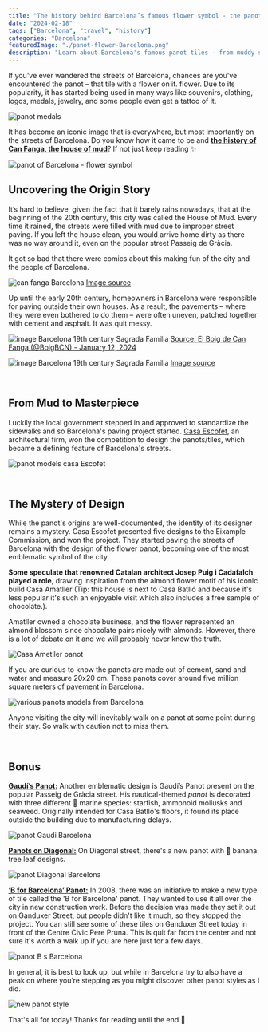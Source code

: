 ```yaml
---
title: "The history behind Barcelona’s famous flower symbol - the panot"
date: "2024-02-18"
tags: ["Barcelona", "travel", "history"]
categories: "Barcelona"
featuredImage: "./panot-flower-Barcelona.png"
description: "Learn about Barcelona's famous panot tiles - from muddy streets to city symbols. Discover their design secrets and the architects behind them."
---
```


If you've ever wandered the streets of Barcelona, chances are you've encountered the panot – that tile with a flower on it. flower. Due to its popularity, it has started being used in many ways like souvenirs, clothing, logos, medals, jewelry, and some people even get a tattoo of it.

![panot medals](./panot-medals-barcelona.png)

It has become an iconic image that is everywhere, but most importantly on the streets of Barcelona. Do you know how it came to be and **<u>the history of Can Fanga, the house of mud</u>**? If not just keep reading ✨

![panot of Barcelona - flower symbol](./panot-flower-Barcelona.png)
<br />

## Uncovering the Origin Story

It’s hard to believe, given the fact that it barely rains nowadays, that at the beginning of the 20th century, this city was called the House of Mud. Every time it rained, the streets were filled with mud due to improper street paving. If you left the house clean, you would arrive home dirty as there was no way around it, even on the popular street Passeig de Gràcia.

It got so bad that there were comics about this making fun of the city and the people of Barcelona.

![can fanga Barcelona](./can-fanga-barcelona.png)
[Image source](https://raco.cat/index.php/TreballsComunicacio/article/view/243111/325780)

Up until the early 20th century, homeowners in Barcelona were responsible for paving outside their own houses. As a result, the pavements – where they were even bothered to do them – were often uneven, patched together with cement and asphalt. It was quit messy.

<img alt="image Barcelona 19th century Sagrada Familia" draggable="true" src="https://pbs.twimg.com/media/GDo3uKEXsAApJkq?format=jpg&amp;name=900x900" class="css-9pa8cd" ></img>
[Source: El Boig de Can Fanga (@BoigBCN) - January 12, 2024](https://twitter.com/BoigBCN/status/1745769078126416026)

<img alt="image Barcelona 19th century Sagrada Familia" draggable="true" src="https://historiesdebcn.com/wp-content/uploads/2023/01/granvia.jpg" class="css-9pa8cd" ></img>
[Image source](https://historiesdebcn.com/can-fanga-quan-barcelona-era-la-ciutat-del-fang/)

<br />

## From Mud to Masterpiece

Luckily the local government stepped in and approved to standardize the sidewalks and so Barcelona's paving project started. <a href="https://www.escofet.com/en" target="_blank" class="articleLink">Casa Escofet</a>, an architectural firm, won the competition to design the panots/tiles, which became a defining feature of Barcelona's streets.

![panot models casa Escofet](./panots-models-escofet.png)

<br/>

## The Mystery of Design

While the panot's origins are well-documented, the identity of its designer remains a mystery. Casa Escofet presented five designs to the Eixample Commission, and won the project. They started paving the streets of Barcelona with the design of the flower panot, becoming one of the most emblematic symbol of the city.

**Some speculate that renowned Catalan architect Josep Puig i Cadafalch played a role**, drawing inspiration from the almond flower motif of his iconic build Casa Amatller (Tip: this house is next to Casa Batlló and because it's less popular it's such an enjoyable visit which also includes a free sample of chocolate.).

Amatller owned a chocolate business, and the flower represented an almond blossom since chocolate pairs nicely with almonds. However, there is a lot of debate on it and we will probably never know the truth.

![Casa Ametller panot](./panot-casa-ametller.png)

If you are curious to know the panots are made out of cement, sand and water and measure 20x20 cm. These panots cover around five million square meters of pavement in Barcelona.

![various panots models from Barcelona](./various-panots-models-barcelona.png)

Anyone visiting the city will inevitably walk on a panot at some point during their stay. So walk with caution not to miss them.

<br/>

## Bonus

**<u>Gaudí’s Panot:</u>** Another emblematic design is Gaudí’s Panot present on the popular Passeig de Gràcia street. His nautical-themed *panot* is decorated with three different 🌊 marine species: starfish, ammonoid mollusks and seaweed. Originally intended for Casa Batlló's floors, it found its place outside the building due to manufacturing delays.

![panot Gaudi Barcelona](./panot-gaudi-barcelona.png)

**<u>Panots on Diagonal:</u>** On Diagonal street, there's a new panot with 🍌 banana tree leaf designs.

![panot Diagonal Barcelona](./panot-Diagona-Barcelona.png)

**<u>‘B for Barcelona’ Panot:</u>** In 2008, there was an initiative to make a new type of tile called the 'B for Barcelona' panot. They wanted to use it all over the city in new construction work. Before the decision was made they set it out on Ganduxer Street, but people didn't like it much, so they stopped the project. You can still see some of these tiles on Ganduxer Street today in front of the Centre Civic Pere Pruna. This is quit far from the center and not sure it's worth a walk up if you are here just for a few days.

![panot B s Barcelona](./panot-b-Barcelona-2.png)

In general, it is best to look up, but while in Barcelona try to also have a peak on where you’re stepping as you might discover other panot styles as I did.

![new panot style](./new-panot-style.png)

That's all for today! Thanks for reading until the end 👋
